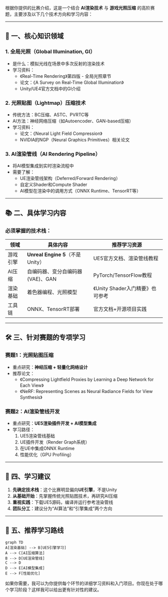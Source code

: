 根据你提供的比赛介绍，这是一个结合 **AI渲染技术** 与 **游戏光照压缩** 的高阶赛题，主要涉及以下几个技术方向和学习内容：

---

## 🧠 一、核心知识领域

### 1. **全局光照（Global Illumination, GI）**
- 是什么：模拟光线在场景中多次反射的渲染技术
- 学习资料：
  - 《Real-Time Rendering》第四版 - 全局光照章节
  - 论文：《A Survey on Real-Time Global Illumination》
  - Unity/UE4官方文档中的GI介绍

### 2. **光照贴图（Lightmap）压缩技术**
- 传统方法：BC压缩、ASTC、PVRTC等
- AI方法：神经网络压缩（如Autoencoder、GAN-based压缩）
- 学习资料：
  - 论文：《Neural Light Field Compression》
  - NVIDIA的NGP（Neural Graphics Primitives）相关论文

### 3. **AI渲染管线（AI Rendering Pipeline）**
- 将AI模型集成到实时渲染流程中
- 需要了解：
  - UE渲染管线架构（Deferred/Forward Rendering）
  - 自定义Shader和Compute Shader
  - AI模型在渲染中的调用方式（ONNX Runtime、TensorRT等）

---

## 📚 二、具体学习内容

### 必须掌握的技术栈：
| 领域 | 具体内容 | 推荐学习资源 |
|------|----------|--------------|
| 游戏引擎 | **Unreal Engine 5**（不是Unity） | UE5官方文档、渲染管线教程 |
| AI压缩 | 自编码器、变分自编码器(VAE)、GAN | PyTorch/TensorFlow教程 |
| 渲染基础 | 着色器编程、光照模型 | 《Unity Shader入门精要》也可参考 |
| 工具链 | ONNX、TensorRT部署 | 官方文档+开源项目实践 |

---

## 🛠️ 三、针对赛题的专项学习

### 赛题1：光照贴图压缩
- 重点研究：**神经压缩 + 轻量化网络设计**
- 推荐论文：
  - 《Compressing Lightfield Proxies by Learning a Deep Network for Each View》
  - 《NeRF: Representing Scenes as Neural Radiance Fields for View Synthesis》

### 赛题2：AI渲染管线开发  
- 重点研究：**UE5渲染插件开发 + AI模型集成**
- 学习路径：
  1. UE5渲染管线基础
  2. UE插件开发（Render Graph系统）
  3. 在UE中集成ONNX Runtime
  4. 性能优化（GPU Profiling）

---

## 🎯 四、学习建议

1. **先确定技术栈**：这个比赛明显偏向**UE引擎**，不是Unity
2. **从基础开始**：先掌握传统光照贴图技术，再研究AI压缩
3. **重视实践**：下载UE5源码，编译并运行参考渲染管线
4. **团队分工**：建议分为“AI算法”和“引擎集成”两个方向

---

## 📖 五、推荐学习路线

```mermaid
graph TD
A[渲染基础] --> B[UE5引擎学习]
A --> C[AI压缩算法]
B --> D[UE渲染管线]
C --> D
D --> E[AI模型集成]
E --> F[性能优化]
```

如果你需要，我可以为你提供每个环节的详细学习资料和入门项目。你现在处于哪个学习阶段？这样我可以给出更有针对性的建议。
